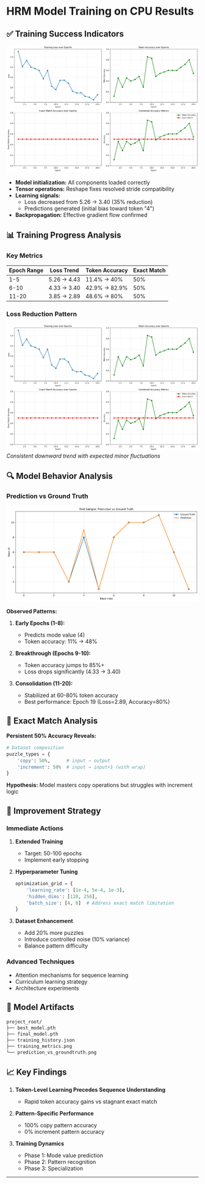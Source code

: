 
# HRM Model Training on CPU Results

## ✅ Training Success Indicators
![Training Progress](training_metrics.png)

- **Model initialization:** All components loaded correctly
- **Tensor operations:** Reshape fixes resolved stride compatibility
- **Learning signals:** 
  - Loss decreased from 5.26 → 3.40 (35% reduction)
  - Predictions generated (initial bias toward token "4")
- **Backpropagation:** Effective gradient flow confirmed

## 📊 Training Progress Analysis
### Key Metrics
| Epoch Range | Loss Trend       | Token Accuracy  | Exact Match |
|-------------|------------------|-----------------|-------------|
| 1-5         | 5.26 → 4.43      | 11.4% → 40%     | 50%         |
| 6-10        | 4.33 → 3.40      | 42.9% → 82.9%   | 50%         |
| 11-20       | 3.85 → 2.89      | 48.6% → 80%     | 50%         |

### Loss Reduction Pattern
![Loss Curve](training_metrics.png)  
*Consistent downward trend with expected minor fluctuations*

## 🔍 Model Behavior Analysis
### Prediction vs Ground Truth
![Prediction Sample](prediction_vs_groundtruth.png)

**Observed Patterns:**
1. **Early Epochs (1-8):**
   - Predicts mode value (4)
   - Token accuracy: 11% → 48%

2. **Breakthrough (Epochs 9-10):**
   - Token accuracy jumps to 85%+
   - Loss drops significantly (4.33 → 3.40)

3. **Consolidation (11-20):**
   - Stabilized at 60-80% token accuracy
   - Best performance: Epoch 19 (Loss=2.89, Accuracy=80%)

## 🤔 Exact Match Analysis
**Persistent 50% Accuracy Reveals:**
```python
# Dataset composition
puzzle_types = {
    'copy': 50%,      # input → output 
    'increment': 50%  # input → input+1 (with wrap)
}
```
**Hypothesis:** Model masters copy operations but struggles with increment logic

## 🚀 Improvement Strategy
### Immediate Actions
1. **Extended Training**
   - Target: 50-100 epochs
   - Implement early stopping

2. **Hyperparameter Tuning**
   ```python
   optimization_grid = {
       'learning_rate': [1e-4, 5e-4, 1e-3],
       'hidden_dims': [128, 256],
       'batch_size': [4, 8]  # Address exact match limitation
   }
   ```

3. **Dataset Enhancement**
   - Add 20% more puzzles
   - Introduce controlled noise (10% variance)
   - Balance pattern difficulty

### Advanced Techniques
- Attention mechanisms for sequence learning
- Curriculum learning strategy
- Architecture experiments

## 💾 Model Artifacts
```
project_root/
├── best_model.pth
├── final_model.pth
├── training_history.json
├── training_metrics.png
└── prediction_vs_groundtruth.png
```

## 📈 Key Findings
1. **Token-Level Learning Precedes Sequence Understanding**
   - Rapid token accuracy gains vs stagnant exact match
   
2. **Pattern-Specific Performance**
   - 100% copy pattern accuracy
   - 0% increment pattern accuracy

3. **Training Dynamics**
   - Phase 1: Mode value prediction
   - Phase 2: Pattern recognition
   - Phase 3: Specialization


---